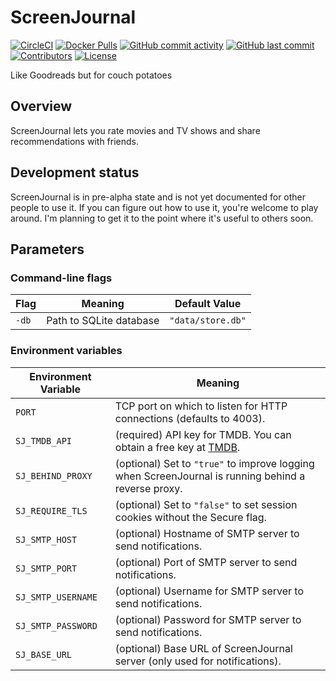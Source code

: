 # ScreenJournal

[![CircleCI](https://circleci.com/gh/mtlynch/screenjournal.svg?style=svg)](https://circleci.com/gh/mtlynch/screenjournal)
[![Docker Pulls](https://img.shields.io/docker/pulls/mtlynch/screenjournal.svg?maxAge=604800)](https://hub.docker.com/r/mtlynch/screenjournal/)
[![GitHub commit activity](https://img.shields.io/github/commit-activity/m/mtlynch/screenjournal)](https://github.com/mtlynch/screenjournal/commits/master)
[![GitHub last commit](https://img.shields.io/github/last-commit/mtlynch/screenjournal)](https://github.com/mtlynch/screenjournal/commits/master)
[![Contributors](https://img.shields.io/github/contributors/mtlynch/screenjournal)](https://github.com/mtlynch/screenjournal/graphs/contributors)
[![License](http://img.shields.io/:license-agpl-blue.svg?style=flat-square)](LICENSE)

Like Goodreads but for couch potatoes

## Overview

ScreenJournal lets you rate movies and TV shows and share recommendations with friends.

## Development status

ScreenJournal is in pre-alpha state and is not yet documented for other people to use it. If you can figure out how to use it, you're welcome to play around. I'm planning to get it to the point where it's useful to others soon.

## Parameters

### Command-line flags

| Flag  | Meaning                 | Default Value     |
| ----- | ----------------------- | ----------------- |
| `-db` | Path to SQLite database | `"data/store.db"` |

### Environment variables

| Environment Variable | Meaning                                                                                                         |
| -------------------- | --------------------------------------------------------------------------------------------------------------- |
| `PORT`               | TCP port on which to listen for HTTP connections (defaults to 4003).                                            |
| `SJ_TMDB_API`        | (required) API key for TMDB. You can obtain a free key at [TMDB](https://www.themoviedb.org/documentation/api). |
| `SJ_BEHIND_PROXY`    | (optional) Set to `"true"` to improve logging when ScreenJournal is running behind a reverse proxy.             |
| `SJ_REQUIRE_TLS`     | (optional) Set to `"false"` to set session cookies without the Secure flag.                                     |
| `SJ_SMTP_HOST`       | (optional) Hostname of SMTP server to send notifications.                                                       |
| `SJ_SMTP_PORT`       | (optional) Port of SMTP server to send notifications.                                                           |
| `SJ_SMTP_USERNAME`   | (optional) Username for SMTP server to send notifications.                                                      |
| `SJ_SMTP_PASSWORD`   | (optional) Password for SMTP server to send notifications.                                                      |
| `SJ_BASE_URL`        | (optional) Base URL of ScreenJournal server (only used for notifications).                                      |
